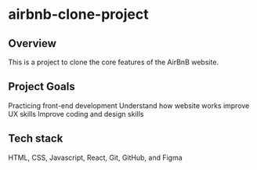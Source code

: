 # airbnb-clone-project
## Overview 
This is a project to clone the core features of the AirBnB website.
## Project Goals
Practicing front-end development
Understand how website works 
improve UX skills 
Improve coding and design skills
## Tech stack
HTML, CSS, Javascript, React,
Git, GitHub,
 and Figma 
